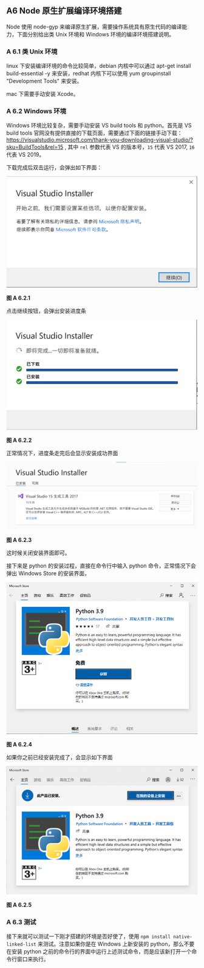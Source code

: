## A6 Node 原生扩展编译环境搭建

Node 使用 node-gyp 来编译原生扩展，需要操作系统具有原生代码的编译能力，下面分别给出类 Unix 环境和 Windows 环境的编译环境搭建说明。

### A 6.1 类 Unix 环境

linux 下安装编译环境的命令比较简单，debian 内核中可以通过 apt-get install build-essential -y 来安装，redhat 内核下可以使用 yum groupinstall "Development Tools" 来安装。

mac 下需要手动安装 Xcode。

### A 6.2 Windows 环境

Windows 环境比较复杂，需要手动安装 VS build tools 和 python。首先是 VS build tools 官网没有提供直接的下载页面，需要通过下面的链接手动下载：https://visualstudio.microsoft.com/thank-you-downloading-visual-studio/?sku=BuildTools&rel=15 , 其中 `rel` 参数代表 VS 的版本号，`15` 代表 VS 2017, `16` 代表 VS 2019。

下载完成后双击运行，会弹出如下界面：

![image-20210819185317920](images/vs_install_continue.png)

**图 A 6.2.1**

点击继续按钮，会弹出安装进度条

![image-20210819185444968](images/vs_install_progress.png)

**图 A 6.2.2**

正常情况下，进度条走完后会显示安装成功界面

![image-20210819185549212](images/vs_install_success.png)

**图 A 6.2.3**

这时候关闭安装界面即可。

接下来是 python 的安装过程，直接在命令行中输入 python 命令，正常情况下会弹出 Windows Store 的安装界面，

![](images/install_python_now.png)

**图 A 6.2.4**

如果你之前已经安装完成了，会显示如下界面

![image-20210819190308564](images/install_python_already.png)

**图 A 6.2.5**

### A 6.3 测试

接下来就可以测试一下刚才搭建的环境是否好使了，使用 `npm install native-linked-list` 来测试。注意如果你是在 Windows 上新安装的 python，那么不要在安装 python 之前的命令行的界面中运行上述测试命令，而是应该新打开一个命令行窗口来执行。

